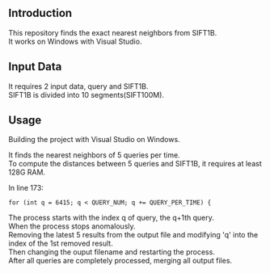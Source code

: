 ## Introduction ##
This repository finds the exact nearest neighbors from SIFT1B.  
It works on Windows with Visual Studio.  

## Input Data ##
It requires 2 input data, query and SIFT1B.  
SIFT1B is divided into 10 segments(SIFT100M).  

## Usage ##
Building the project with Visual Studio on Windows.

It finds the nearest neighbors of 5 queries per time.  
To compute the distances between 5 queries and SIFT1B, it requires at least 128G RAM.  

In line 173:  

    for (int q = 6415; q < QUERY_NUM; q += QUERY_PER_TIME) {
    
The process starts with the index q of query, the q+1th query.  
When the process stops anomalously.  
Removing the latest 5 results from the output file and modifying 'q' into the index of the 1st removed result.  
Then changing the ouput filename and restarting the process.  
After all queries are completely processed, merging all output files.  
